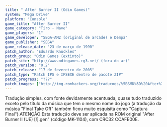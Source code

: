```yaml
---
title: " After Burner II (Odin Games)"
system: "Mega Drive"
platform: "Console"
game_title: "After Burner II"
game_category: "Tiro - Nave"
game_players: "1"
game_developer: "SEGA-AM2 (original de arcade) e Dempa"
game_publisher: "SEGA"
game_release_date: "23 de março de 1990"
patch_author: "Eduardo Knuckles"
patch_group: "Odin Games (extinto)"
patch_site: "http://www.odingames.rg3.net/ (fora do ar)"
patch_version: "0.2"
patch_release: "17 de fevereiro de 2005"
patch_type: "Patch IPS e IPSEXE dentro de pacote ZIP"
patch_progress: "???"
patch_images: ["http://img.romhackers.org/traducoes/%5BSMD%5D%20After%20Burner%20II%20-%20Odin%20Games%20-%201.png","http://img.romhackers.org/traducoes/%5BSMD%5D%20After%20Burner%20II%20-%20Odin%20Games%20-%202.png","http://img.romhackers.org/traducoes/%5BSMD%5D%20After%20Burner%20II%20-%20Odin%20Games%20-%203.png"]
---
```

Tradução simples, com fonte devidamente acentuada, quase tudo traduzido exceto pelo título da música que tem o mesmo nome do jogo (a tradução da música "Final Take Off" também ficou muito esquisita como "Captura Final").ATENÇÃO:Esta tradução deve ser aplicada na ROM original "After Burner II (UE) [!].gen" (código MK-1104), com CRC32 CCAFE00E.